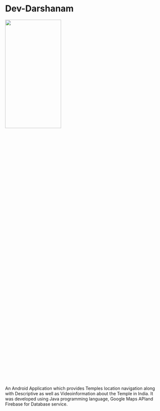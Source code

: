 # Dev-Darshanam
<img src="https://github.com/Tejas1000/Dev-Darshanam/assets/88779332/cd8dd660-50df-46d7-aa7b-fc3f9f8d0481"  width="60%" height="30%">


An Android Application which provides Temples location navigation along with Descriptive as well as Videoinformation about the Temple in India. It was developed using Java programming language, Google Maps APIand Firebase for Database service.
